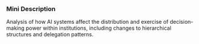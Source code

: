 ### Mini Description

Analysis of how AI systems affect the distribution and exercise of decision-making power within institutions, including changes to hierarchical structures and delegation patterns.
